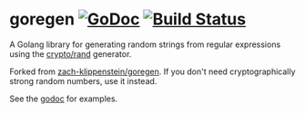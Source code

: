 # goregen [![GoDoc](https://godoc.org/github.com/gdavison/crypto-goregen?status.svg)](https://godoc.org/github.com/zach-klippenstein/goregen) [![Build Status](https://travis-ci.org/zach-klippenstein/goregen.svg?branch=master)](https://travis-ci.org/zach-klippenstein/goregen)

A Golang library for generating random strings from regular expressions using the [crypto/rand](https://golang.org/pkg/crypto/rand/) generator.

Forked from [zach-klippenstein/goregen](https://github.com/zach-klippenstein/goregen). If you don't need cryptographically strong random numbers, use it instead.

See the [godoc](https://godoc.org/github.com/gdavison/crypto-goregen) for examples.
